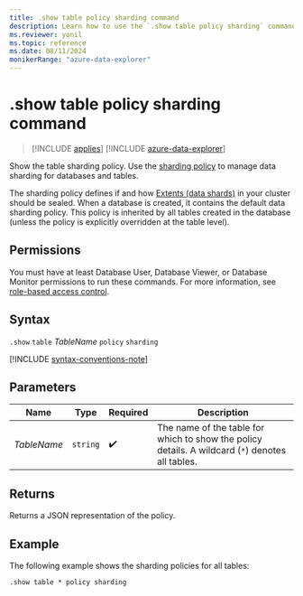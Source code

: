 ```yaml
---
title: .show table policy sharding command
description: Learn how to use the `.show table policy sharding` command to show the table's sharding policy.
ms.reviewer: yonil
ms.topic: reference
ms.date: 08/11/2024
monikerRange: "azure-data-explorer"
---
```

# .show table policy sharding command

> [!INCLUDE [applies](../includes/applies-to-version/applies.md)] [!INCLUDE [azure-data-explorer](../includes/applies-to-version/azure-data-explorer.md)]

Show the table sharding policy. Use the [sharding policy](../management/sharding-policy.md) to manage data sharding for databases and tables.  

The sharding policy defines if and how [Extents (data shards)](../management/extents-overview.md) in your cluster should be sealed. When a database is created, it contains the default data sharding policy. This policy is inherited by all tables created in the database (unless the policy is explicitly overridden at the table level).

## Permissions

You must have at least Database User, Database Viewer, or Database Monitor permissions to run these commands. For more information, see [role-based access control](../access-control/role-based-access-control.md).

## Syntax

`.show` `table` *TableName* `policy` `sharding`

[!INCLUDE [syntax-conventions-note](../includes/syntax-conventions-note.md)]

## Parameters

|Name|Type|Required|Description|
|--|--|--|--|
|*TableName*| `string` | :heavy_check_mark:|The name of the table for which to show the policy details. A wildcard (`*`) denotes all tables.|

## Returns

Returns a JSON representation of the policy.

## Example

The following example shows the sharding policies for all tables:

```kusto
.show table * policy sharding 
```
